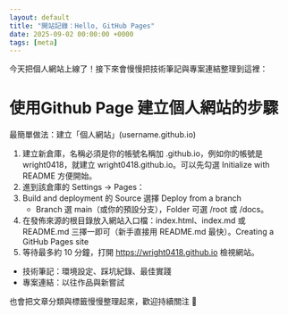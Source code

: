 ```yaml
---
layout: default
title: "開站記錄：Hello, GitHub Pages"
date: 2025-09-02 00:00:00 +0000
tags: [meta]
---
```


今天把個人網站上線了！接下來會慢慢把技術筆記與專案連結整理到這裡：

# 使用Github Page 建立個人網站的步驟
最簡單做法：建立「個人網站」(username.github.io)

1. 建立新倉庫，名稱必須是你的帳號名稱加 .github.io，例如你的帳號是 wright0418，就建立 wright0418.github.io。可以先勾選 Initialize with README 方便開始。
2. 進到該倉庫的 Settings → Pages：
3. Build and deployment 的 Source 選擇 Deploy from a branch
    - Branch 選 main（或你的預設分支），Folder 可選 /root 或 /docs。
4. 在發佈來源的根目錄放入網站入口檔：index.html、index.md 或 README.md 三擇一即可（新手直接用 README.md 最快）。Creating a GitHub Pages site
5. 等待最多約 10 分鐘，打開 https://wright0418.github.io 檢視網站。


- 技術筆記：環境設定、踩坑紀錄、最佳實踐
- 專案連結：以往作品與新嘗試

也會把文章分類與標籤慢慢整理起來，歡迎持續關注 🙌